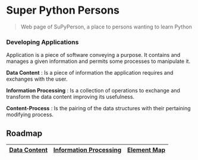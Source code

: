 # Super Python Persons
>Web page of SuPyPerson, a place to persons wanting to learn Python
### Developing Applications
Application is a piece of software conveying a purpose. 
It contains and manages a given information and permits
some processes to manipulate it.

**Data Content**
: Is a piece of information the application requires and
exchanges with the user.

**Information Processing**
: Is a collection of operations to exchange and transform
the data content improving its usefulness.

**Content-Process**
: Is the pairing of the data structures with their pertaining
modifying process.

## Roadmap

| [Data Content](data_content.md) | [Information Processing](data_content.md) | [Element Map](map.md) |
|---------------------------------|-------------------------------------------|-----------------------|
